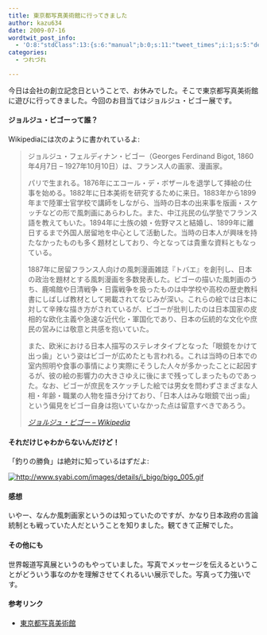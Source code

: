 ```yaml
---
title: 東京都写真美術館に行ってきました
author: kazu634
date: 2009-07-16
wordtwit_post_info:
  - 'O:8:"stdClass":13:{s:6:"manual";b:0;s:11:"tweet_times";i:1;s:5:"delay";i:0;s:7:"enabled";i:1;s:10:"separation";s:2:"60";s:7:"version";s:3:"3.7";s:14:"tweet_template";b:0;s:6:"status";i:2;s:6:"result";a:0:{}s:13:"tweet_counter";i:2;s:13:"tweet_log_ids";a:1:{i:0;i:4709;}s:9:"hash_tags";a:0:{}s:8:"accounts";a:1:{i:0;s:7:"kazu634";}}'
categories:
  - つれづれ

---
```

<div class="section">
<p>
    今日は会社の創立記念日ということで、お休みでした。そこで東京都写真美術館に遊びに行ってきました。今回のお目当てはジョルジュ・ビゴー展です。
</p>
  
<h4>
    ジョルジュ・ビゴーって誰？
</h4>
  
<p>
    Wikipediaには次のように書かれているよ:
</p>
  
<blockquote title="ジョルジュ・ビゴー - Wikipedia" cite="http://ja.wikipedia.org/wiki/%E3%82%B8%E3%83%A7%E3%83%AB%E3%82%B8%E3%83%A5%E3%83%BB%E3%83%93%E3%82%B4%E3%83%BC">
<p>
      ジョルジュ・フェルディナン・ビゴー（Georges Ferdinand Bigot, 1860年4月7日 &#8211; 1927年10月10日）は、フランス人の画家、漫画家。
</p>
    
<p>
      パリで生まれる。1876年にエコール・デ・ボザールを退学して挿絵の仕事を始める。1882年に日本美術を研究するために来日。1883年から1899年まで陸軍士官学校で講師をしながら、当時の日本の出来事を版画・スケッチなどの形で風刺画にあらわした。また、中江兆民の仏学塾でフランス語を教えてもいた。1894年に士族の娘・佐野マスと結婚し、1899年に離日するまで外国人居留地を中心として活動した。当時の日本人が興味を持たなかったものも多く題材としており、今となっては貴重な資料ともなっている。
</p>
    
<p>
      1887年に居留フランス人向けの風刺漫画雑誌『トバエ』を創刊し、日本の政治を題材とする風刺漫画を多数発表した。ビゴーの描いた風刺画のうち、鹿鳴館や日清戦争・日露戦争を扱ったものは中学校や高校の歴史教科書にしばしば教材として掲載されてなじみが深い。これらの絵では日本に対して辛辣な描き方がされているが、ビゴーが批判したのは日本国家の皮相的な欧化主義や急速な近代化・軍国化であり、日本の伝統的な文化や庶民の営みには敬意と共感を抱いていた。
</p>
    
<p>
      また、欧米における日本人描写のステレオタイプとなった「眼鏡をかけて出っ歯」という姿はビゴーが広めたとも言われる。これは当時の日本での室内照明や食事の事情により実際にそうした人々が多かったことに起因するが、彼の絵の影響力の大きさゆえに後にまで残ってしまったものであった。なお、ビゴーが庶民をスケッチした絵では男女を問わずさまざまな人相・年齢・職業の人物を描き分けており、「日本人はみな眼鏡で出っ歯」という偏見をビゴー自身は抱いていなかった点は留意すべきであろう。
</p>
    
<p>
<cite><a href="http://ja.wikipedia.org/wiki/%E3%82%B8%E3%83%A7%E3%83%AB%E3%82%B8%E3%83%A5%E3%83%BB%E3%83%93%E3%82%B4%E3%83%BC" onclick="__gaTracker('send', 'event', 'outbound-article', 'http://ja.wikipedia.org/wiki/%E3%82%B8%E3%83%A7%E3%83%AB%E3%82%B8%E3%83%A5%E3%83%BB%E3%83%93%E3%82%B4%E3%83%BC', 'ジョルジュ・ビゴー &#8211; Wikipedia');" target="_blank">ジョルジュ・ビゴー &#8211; Wikipedia</a></cite>
</p>
</blockquote>
  
<h4>
    それだけじゃわからないんだけど！
</h4>
  
<p>
    「釣りの勝負」は絶対に知っているはずだよ:
</p>
  
<p>
<a href="http://www.syabi.com/images/details/i_bigo/bigo_005.gif" onclick="__gaTracker('send', 'event', 'outbound-article', 'http://www.syabi.com/images/details/i_bigo/bigo_005.gif', '');" class="http-image" target="_blank"><img src="http://www.syabi.com/images/details/i_bigo/bigo_005.gif" class="http-image" alt="http://www.syabi.com/images/details/i_bigo/bigo_005.gif" /></a>
</p>
  
<h4>
    感想
</h4>
  
<p>
    いやー、なんか風刺画家というのは知っていたのですが、かなり日本政府の言論統制とも戦っていた人だということを知りました。観てきて正解でした。
</p>
  
<h4>
    その他にも
</h4>
  
<p>
    世界報道写真展というのもやっていました。写真でメッセージを伝えるということがどういう事なのかを理解させてくれるいい展示でした。写真って力強いです。
</p>
  
<h4>
    参考リンク
</h4>
  
<ul>
<li>
<a href="http://www.syabi.com/index.shtml" onclick="__gaTracker('send', 'event', 'outbound-article', 'http://www.syabi.com/index.shtml', '東京都写真美術館');" target="_blank">東京都写真美術館</a>
</li>
</ul>
</div>
